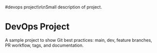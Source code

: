 #devops project\n\nSmall description of project.


# DevOps Project
A sample project to show Git best practices: main, dev, feature branches, PR workflow, tags, and documentation.
